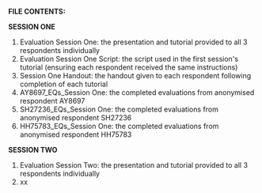 **FILE CONTENTS:**

**SESSION ONE**

1. Evaluation Session One: the presentation and tutorial provided to all 3 respondents individually
2. Evaluation Session One Script: the script used in the first session's tutorial (ensuring each respondent received the same instructions)
3. Session One Handout: the handout given to each respondent following completion of each tutorial
4. AY8697_EQs_Session One: the completed evaluations from anonymised respondent AY8697
5. SH27236_EQs_Session One: the completed evaluations from anonymised respondent SH27236
6. HH75783_EQs_Session One: the completed evaluations from anonymised respondent HH75783

**SESSION TWO**

1. Evaluation Session Two: the presentation and tutorial provided to all 3 respondents individually
2. xx
